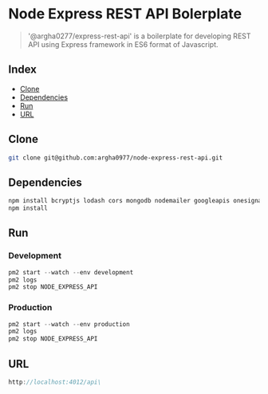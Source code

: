# Node Express REST API Bolerplate

> '@argha0277/express-rest-api' is a boilerplate for developing REST API using Express framework in ES6 format of Javascript.



## Index
* [Clone](#clone)
* [Dependencies](#dependencies)
* [Run](#run)
* [URL](#URL)

## Clone

```bash
git clone git@github.com:argha0977/node-express-rest-api.git
```

## Dependencies

```js
npm install bcryptjs lodash cors mongodb nodemailer googleapis onesignal-node superagent winston aws-sdk moment connect-multiparty jsonwebtoken --save
npm install
```

## Run

### Development 

```js
pm2 start --watch --env development
pm2 logs
pm2 stop NODE_EXPRESS_API
```
### Production 

```js
pm2 start --watch --env production
pm2 logs
pm2 stop NODE_EXPRESS_API
```

## URL

```js
http://localhost:4012/api\
```